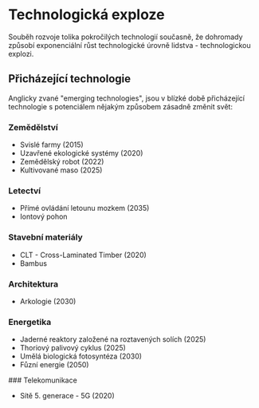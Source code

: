 # Technologická exploze

Souběh rozvoje tolika pokročilých technologií současně, že dohromady způsobí exponenciální růst technologické úrovně lidstva - technologickou explozi.

## Přicházející technologie

Anglicky zvané "emerging technologies", jsou v blízké době přicházející technologie s potenciálem nějakým způsobem zásadně změnit svět:

### Zemědělství

- Svislé farmy (2015)
- Uzavřené ekologické systémy (2020)
- Zemědělský robot (2022)
- Kultivované maso (2025)

### Letectví

- Přímé ovládání letounu mozkem (2035)
- Iontový pohon

### Stavební materiály

- CLT - Cross-Laminated Timber (2020)
- Bambus

### Architektura

- Arkologie (2030)

### Energetika

- Jaderné reaktory založené na roztavených solích (2025)
- Thoriový palivový cyklus (2025)
- Umělá biologická fotosyntéza (2030)
- Fůzní energie (2050)

### Telekomunikace

- Sítě 5. generace - 5G (2020)
